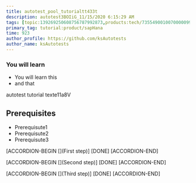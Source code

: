```yaml
---
title: autotest_pool_tutorialtt433t
description: autotest3BOIiG_11/15/2020 6:15:29 AM
tags: [topic:139269250608756787992873,products:tech/73554900100700000996,tutorial:experience/advanced]
primary_tag: tutorial:product/sapHana
time: 923
author_profile: https://github.com/ksAutotests
author_name: ksAutotests
---
```

### You will learn
- You will learn this
- and that

autotest tutorial texte11a8V

## Prerequisites
- Prerequisute1
- Prerequisute2
- Prerequisute3

[ACCORDION-BEGIN [](First step)]
[DONE]
[ACCORDION-END]

[ACCORDION-BEGIN [](Second step)]
[DONE]
[ACCORDION-END]

[ACCORDION-BEGIN [](Third step)]
[DONE]
[ACCORDION-END]

